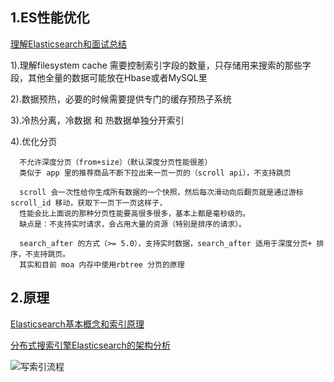 ## 1.ES性能优化

[理解Elasticsearch和面试总结](https://mp.weixin.qq.com/s?__biz=MzAwNjQwNzU2NQ==&mid=2650345870&idx=1&sn=a266d67f1b34db3e0aa4cba8f375bc56&chksm=8300656cb477ec7a4735c3ec47712bb20794335abc1b9fd1d00e5a142361747145e5518ec8bf&scene=132#wechat_redirect)

1).理解filesystem cache
需要控制索引字段的数量，只存储用来搜索的那些字段，其他全量的数据可能放在Hbase或者MySQL里

2).数据预热，必要的时候需要提供专门的缓存预热子系统

3).冷热分离，冷数据 和 热数据单独分开索引

4).优化分页
```
  不允许深度分页（from+size）（默认深度分页性能很差）
  类似于 app 里的推荐商品不断下拉出来一页一页的（scroll api），不支持跳页
  
  scroll 会一次性给你生成所有数据的一个快照，然后每次滑动向后翻页就是通过游标 scroll_id 移动，获取下一页下一页这样子，
  性能会比上面说的那种分页性能要高很多很多，基本上都是毫秒级的。
  缺点是：不支持实时请求，会占用大量的资源（特别是排序的请求）。
  
  search_after 的方式（>= 5.0），支持实时数据，search_after 适用于深度分页+ 排序，不支持跳页。
  其实和目前 moa 内存中使用rbtree 分页的原理
```

## 2.原理
[Elasticsearch基本概念和索引原理](https://juejin.cn/post/6897815686802833416?utm_source=gold_browser_extension)

[分布式搜索引擎Elasticsearch的架构分析](https://juejin.cn/post/6903696777070215175?utm_source=gold_browser_extension#heading-11)

![写索引流程](https://p3-juejin.byteimg.com/tos-cn-i-k3u1fbpfcp/693731cfa5234a4fa88a73ca69ee17ab~tplv-k3u1fbpfcp-zoom-1.image)
